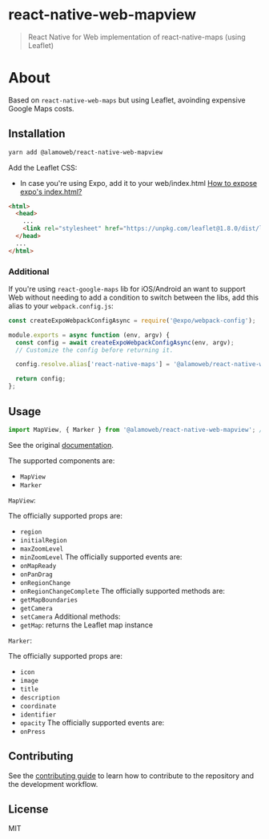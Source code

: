 # react-native-web-mapview

> React Native for Web implementation of react-native-maps (using Leaflet)

# About

Based on `react-native-web-maps` but using Leaflet, avoinding expensive Google Maps costs.

## Installation

```sh
yarn add @alamoweb/react-native-web-mapview
```

Add the Leaflet CSS:

- In case you're using Expo, add it to your web/index.html
[How to expose expo's index.html?](https://github.com/expo/expo/issues/11401#issuecomment-747745228)

```html
<html>
  <head>
    ...
    <link rel="stylesheet" href="https://unpkg.com/leaflet@1.8.0/dist/leaflet.css" integrity="sha512-hoalWLoI8r4UszCkZ5kL8vayOGVae1oxXe/2A4AO6J9+580uKHDO3JdHb7NzwwzK5xr/Fs0W40kiNHxM9vyTtQ==" crossorigin="" />
  </head>
  ...
</html>
```


### Additional
If you're using `react-google-maps` lib for iOS/Android an want to support Web without needing to add a condition to switch between the libs, add this alias to your `webpack.config.js`:

```js
const createExpoWebpackConfigAsync = require('@expo/webpack-config');

module.exports = async function (env, argv) {
  const config = await createExpoWebpackConfigAsync(env, argv);
  // Customize the config before returning it.

  config.resolve.alias['react-native-maps'] = '@alamoweb/react-native-web-mapview';

  return config;
};
```


## Usage

```ts
import MapView, { Marker } from '@alamoweb/react-native-web-mapview'; // or 'react-native-maps'
```

See the original [documentation](https://github.com/react-native-maps/react-native-maps).

The supported components are:

- `MapView`
- `Marker`

`MapView`:

The officially supported props are:
- `region`
- `initialRegion`
- `maxZoomLevel`
- `minZoomLevel`
The officially supported events are:
- `onMapReady`
- `onPanDrag`
- `onRegionChange`
- `onRegionChangeComplete`
The officially supported methods are:
- `getMapBoundaries`
- `getCamera`
- `setCamera`
Additional methods:
- `getMap`: returns the Leaflet map instance

`Marker`:

The officially supported props are:
- `icon`
- `image`
- `title`
- `description`
- `coordinate`
- `identifier`
- `opacity`
The officially supported events are:
- `onPress`


## Contributing

See the [contributing guide](CONTRIBUTING.md) to learn how to contribute to the repository and the development workflow.

## License

MIT
